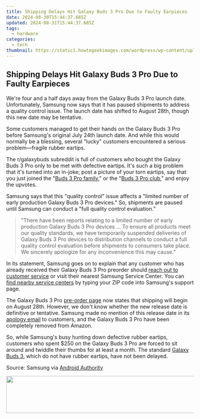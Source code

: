 ```yaml
---
title: Shipping Delays Hit Galaxy Buds 3 Pro Due to Faulty Earpieces
date: 2024-08-30T15:44:37.685Z
updated: 2024-08-31T15:44:37.685Z
tags:
  - hardware
categories:
  - tech
thumbnail: https://static1.howtogeekimages.com/wordpress/wp-content/uploads/2024/07/53846736073_16b3e8535f_o.jpg
---
```


## Shipping Delays Hit Galaxy Buds 3 Pro Due to Faulty Earpieces

We're four and a half days away from the Galaxy Buds 3 Pro launch date. Unfortunately, Samsung now says that it has paused shipments to address a quality control issue. The launch date has shifted to August 28th, though this new date may be tentative.

 Some customers managed to get their hands on the Galaxy Buds 3 Pro before Samsung's original July 24th launch date. And while this would normally be a blessing, several "lucky" customers encountered a serious problem—fragile rubber eartips.

 The r/galaxybuds subreddit is full of customers who bought the Galaxy Buds 3 Pro only to be met with defective eartips. It's such a big problem that it's turned into an in-joke; post a picture of your torn eartips, say that you just joined the "[Buds 3 Pro family](https://www.reddit.com/r/galaxybuds/comments/1e6zt2z/just%5Fjoined%5Fbuds%5F3%5Fpro%5Ffamily/)," or the "[Buds 3 Pro club](https://www.reddit.com/r/galaxybuds/comments/1e75be9/welcome%5Fto%5Fthe%5Fbuds%5F3%5Fpro%5Fclub/)," and enjoy the upvotes.

 Samsung says that this "quality control" issue affects a "limited number of early production Galaxy Buds 3 Pro devices." So, shipments are paused until Samsung can conduct a "full quality control evaluation."

> "There have been reports relating to a limited number of early production Galaxy Buds 3 Pro devices … To ensure all products meet our quality standards, we have temporarily suspended deliveries of Galaxy Buds 3 Pro devices to distribution channels to conduct a full quality control evaluation before shipments to consumers take place. We sincerely apologize for any inconvenience this may cause."

 In its statement, Samsung goes on to explain that any customer who has already received their Galaxy Buds 3 Pro preorder should [reach out to customer service](https://shop-links.co/link/?exclusive=1&publisher_slug=itechdaily19598&url=https%3A%2F%2Fwww.samsung.com%2Fus%2Fsupport%2Fcontact%2F) or visit their nearest Samsung Service Center. You can [find nearby service centers](https://shop-links.co/link/?exclusive=1&publisher_slug=itechdaily19598&url=https%3A%2F%2Fwww.samsung.com%2Fus%2Fsupport%2Fservice%2Flocations%2F) by typing your ZIP code into Samsung's support page.

 The Galaxy Buds 3 Pro [pre-order page](https://shop-links.co/link/?exclusive=1&publisher_slug=itechdaily19598&url=https%3A%2F%2Fwww.samsung.com%2Fus%2Fmobile-audio%2Fgalaxy-buds3-pro%2F) now states that shipping will begin on August 28th. However, we don't know whether the new release date is definitive or tentative. Samsung made no mention of this release date in its [apology email](https://shop-links.co/link/?exclusive=1&publisher_slug=itechdaily19598&url=https%3A%2F%2Feu.community.samsung.com%2Ft5%2Fwearables%2Fno-buds-3-pro-arriving-today%2Fm-p%2F10279573) to customers, and the Galaxy Buds 3 Pro have been completely removed from Amazon.

 So, while Samsung's busy hunting down defective rubber eartips, customers who spent $250 on the Galaxy Buds 3 Pro are forced to sit around and twiddle their thumbs for at least a month. The standard [Galaxy Buds 3](https://shop-links.co/link/?exclusive=1&publisher_slug=itechdaily19598&url=https%3A%2F%2Fwww.samsung.com%2Fus%2Fmobile-audio%2Fgalaxy-buds3%2F), which do not have rubber eartips, have not been delayed.

 Source: Samsung via [Android Authority](https://www.androidauthority.com/samsung-galaxy-buds-3-pro-suspend-shipments-3462708/)

<ins class="adsbygoogle"
     style="display:block"
     data-ad-format="autorelaxed"
     data-ad-client="ca-pub-7571918770474297"
     data-ad-slot="1223367746"></ins>



<ins class="adsbygoogle"
     style="display:block"
     data-ad-client="ca-pub-7571918770474297"
     data-ad-slot="8358498916"
     data-ad-format="auto"
     data-full-width-responsive="true"></ins>



<!-- affiliate ads begin -->
<a href="https://imp.i110150.net/c/5597632/924299/11305" target="_top" id="924299"><img src="//a.impactradius-go.com/display-ad/11305-924299" border="0" alt="" width="520" height="100"/></a>
<!-- affiliate ads end -->